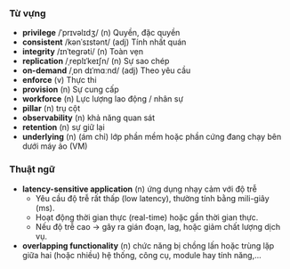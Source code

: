 ### Từ vựng

- **privilege** /ˈprɪvəlɪdʒ/ (n) Quyền, đặc quyền
- **consistent** /kənˈsɪstənt/ (adj) Tính nhất quán
- **integrity** /ɪnˈteɡrəti/ (n) Toàn vẹn
- **replication** /ˌreplɪˈkeɪʃn/ (n) Sự sao chép
- **on-demand** /ˌɒn dɪˈmɑːnd/ (adj) Theo yêu cầu
- **enforce** (v) Thực thi
- **provision** (n) Sự cung cấp
- **workforce** (n) Lực lượng lao động / nhân sự
- **pillar** (n) trụ cột
- **observability** (n) khả năng quan sát
- **retention** (n) sự giữ lại
- **underlying** (n) (ám chỉ) lớp phần mềm hoặc phần cứng đang chạy bên dưới máy ảo (VM)

### Thuật ngữ

- **latency-sensitive application** (n) ứng dụng nhạy cảm với độ trễ
  - Yêu cầu độ trễ rất thấp (low latency), thường tính bằng mili-giây (ms).
  - Hoạt động thời gian thực (real-time) hoặc gần thời gian thực.
  - Nếu độ trễ cao → gây ra gián đoạn, lag, hoặc giảm chất lượng dịch vụ.
- **overlapping functionality** (n) chức năng bị chồng lấn hoặc trùng lặp giữa hai (hoặc nhiều) hệ thống, công cụ, module hay tính năng,...
